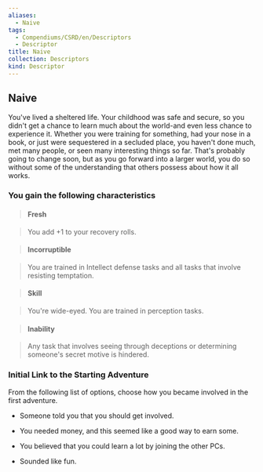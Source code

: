 ```yaml
---
aliases:
  - Naive
tags:
  - Compendiums/CSRD/en/Descriptors
  - Descriptor
title: Naive
collection: Descriptors
kind: Descriptor
---
```

## Naive    
You've lived a sheltered life. Your childhood was safe and secure, so you didn't get a chance to learn much about the world-and even less chance to experience it. Whether you were training for something, had your nose in a book, or just were sequestered in a secluded place, you haven't done much, met many people, or seen many interesting things so far. That's probably going to change soon, but as you go forward into a larger world, you do so without some of the understanding that others possess about how it all works.  
### You gain the following characteristics    
> #### Fresh  
> You add +1 to your recovery rolls.    
  
> #### Incorruptible  
> You are trained in Intellect defense tasks and all tasks that involve resisting temptation.    
  
> #### Skill  
> You're wide-eyed. You are trained in perception tasks.    
  
> #### Inability  
> Any task that involves seeing through deceptions or determining someone's secret motive is hindered.    
  
### Initial Link to the Starting Adventure    
From the following list of options, choose how you became involved in the first adventure.    
- Someone told you that you should get involved.    
- You needed money, and this seemed like a good way to earn some.    
- You believed that you could learn a lot by joining the other PCs.    
- Sounded like fun.  